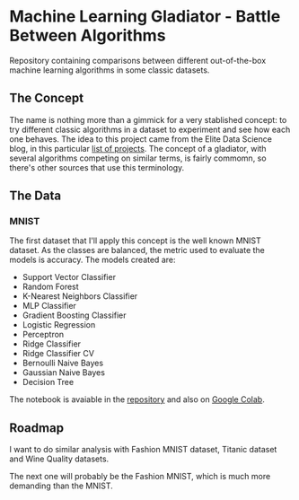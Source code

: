 # Machine Learning Gladiator - Battle Between Algorithms
Repository containing comparisons between different out-of-the-box machine learning algorithms in some classic datasets.

## The Concept

The name is nothing more than a gimmick for a very stablished concept: to try different classic algorithms in a dataset to experiment and see how each one behaves.
The idea to this project came from the Elite Data Science blog, in this particular [list of projects](https://elitedatascience.com/machine-learning-projects-for-beginners). The concept of a gladiator, with several algorithms competing on similar terms, is fairly commomn, so there's other sources that use this terminology.

## The Data

### MNIST

The first dataset that I'll apply this concept is the well known MNIST dataset. As the classes are balanced, the metric used to evaluate the models is accuracy. The models created are:

  * Support Vector Classifier
  * Random Forest
  * K-Nearest Neighbors Classifier
  * MLP Classifier
  * Gradient Boosting Classifier
  * Logistic Regression
  * Perceptron
  * Ridge Classifier
  * Ridge Classifier CV
  * Bernoulli Naive Bayes
  * Gaussian Naive Bayes
  * Decision Tree

The notebook is avaiable in the [repository](https://github.com/pedrohortencio/machine-learning-gladiator/blob/main/MNIST/MNIST_Gladiator.ipynb) and also on [Google Colab](https://colab.research.google.com/drive/16XOZSnLCSpFp6HzXjo7OBrFLFrfEwHGY?usp=sharing).

## Roadmap

I want to do similar analysis with Fashion MNIST dataset, Titanic dataset and Wine Quality datasets.

The next one will probably be the Fashion MNIST, which is much more demanding than the MNIST.
